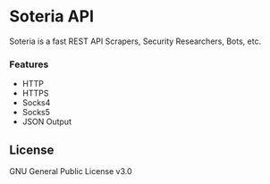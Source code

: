 # Soteria API

Soteria is a fast REST API Scrapers, Security Researchers, Bots, etc.

### Features
* HTTP
* HTTPS
* Socks4
* Socks5
* JSON Output

License
----
GNU General Public License v3.0
   
[@0x06060606]: <https://twitter.com/0x06060606>
